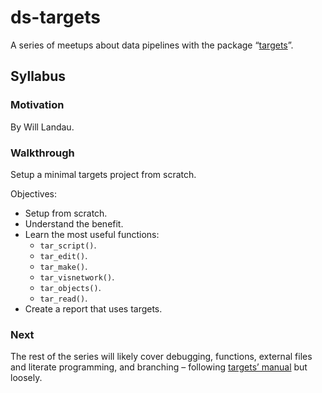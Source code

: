 
<!-- README.md is generated from README.Rmd. Please edit that file -->

# ds-targets

A series of meetups about data pipelines with the package
“[targets](https://docs.ropensci.org/targets/)”.

## Syllabus

### Motivation

By Will Landau.

### Walkthrough

Setup a minimal targets project from scratch.

Objectives:

-   Setup from scratch.
-   Understand the benefit.
-   Learn the most useful functions:
    -   `tar_script()`.
    -   `tar_edit()`.
    -   `tar_make()`.
    -   `tar_visnetwork()`.
    -   `tar_objects()`.
    -   `tar_read()`.
-   Create a report that uses targets.

### Next

The rest of the series will likely cover debugging, functions, external
files and literate programming, and branching – following [targets’
manual](https://books.ropensci.org/targets/) but loosely.
